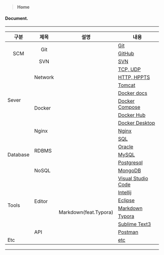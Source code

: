 > **Home**

#### Document.

---

<table>
    <colgroup>
        <col>
        <col>
        <col>
        <col width="*">
    </colgroup>
    <thead>
        <tr>
            <th>구분</th>
            <th>제목</th>
            <th>설명</th>
            <th>내용</th>
        </tr>
    </thead>
    <tbody>
        <!-- SCM-Git -->
        <tr style="">
            <td rowspan="3" style="text-align:center">SCM</td>
            <td rowspan="2" style="text-align:center">Git</td>
            <td></td>
            <td><a href="./git/git/README.md">Git</a></td>
        </tr>
        <tr>
            <td></td>
            <td><a href="./git/github/README.md">GitHub</a></td>
        </tr>
        <!-- SCM-SVN -->
        <tr>
            <td style="text-align:center">SVN</td>
            <td></td>
            <td><a href="#">SVN</a></td>
        </tr>
        <!-- Server-Network -->
        <tr>
            <td rowspan="8">Sever</td>
            <td rowspan="3">Network</td>
            <td></td>
            <td><a href="#">TCP, UDP</a></td>
        </tr>
        <tr>
            <td></td>
            <td><a href="#">HTTP, HPPTS</a></td>
        </tr>
        <tr>
            <td></td>
            <td><a href="#">Tomcat</a></td>
        </tr>
        <!-- Server-Docker -->
        <tr>
            <td rowspan="4">Docker</td>
            <td></td>
            <td><a href="./docker/01.docker-docs/README.md">Docker docs</a></td>
        </tr>
        <tr>
            <td></td>
            <td><a href="./docker/02.docker-compose/README.md">Docker Compose</a></td>
        </tr>
        <tr>
            <td></td>
            <td><a href="./docker/03.docker-hub/README.md">Docker Hub</a></td>
        </tr>
        <tr>
            <td></td>
            <td><a href="./docker/04.docker-tools/README.md">Docker Desktop</a></td>
        </tr>
        <!-- Server-Nginx -->
        <tr>
            <td>Nginx</td>
            <td></td>
            <td><a href="#">Nginx</a></td>
        </tr>
        <!-- Database -->
        <tr>
            <td rowspan="5">Database</td>
            <td rowspan="4">RDBMS</td>
            <td></td>
            <td><a href="#">SQL</a></td>
        </tr>
        <tr>
            <td></td>
            <td><a href="#">Oracle</a></td>
        </tr>
        <tr>
            <td></td>
            <td><a href="#">MySQL</a></td>
        </tr>
        <tr>
            <td></td>
            <td><a href="#">Postgresql</a></td>
        </tr>
        <tr>
            <td>NoSQL</td>
            <td></td>
            <td><a href="#">MongoDB</a></td>
        </tr>
        <!-- Tools-Visual Studio Code -->
        <tr>
            <td rowspan="7">Tools</td>
            <td rowspan="6">Editor</td>
            <td></td>
            <td><a href="#">Visual Studio Code</a></td>
        </tr>
        <!-- Tools-Intellij -->
        <tr>
            <td></td>
            <td><a href="#">Intellij</a></td>
        </tr>
        <!-- Tools-Eclipse -->
        <tr>
            <td></td>
            <td><a href="#">Eclipse</a></td>
        </tr>
        <!-- Tools-MarkDown -->
        <tr>
            <td rowspan="2">Markdown(feat.Typora)</td>
            <td><a href="#">Markdown</a></td>
        </tr>
        <tr>
            <td><a href="#">Typora</a></td>
        </tr>
        <!-- Tools-Sublime Text3 -->
        <tr>
            <td></td>
            <td><a href="#">Sublime Text3</a></td>
        </tr>
        <!-- Tools-Postman -->
        <tr>
			<td>API</td>
            <td></td>
            <td><a href="#">Postman</a></td>
        </tr>
        <!-- Linux -->
        <!-- Etc. -->
        <tr>
            <td>Etc</td>
            <td></td>
            <td></td>
            <td><a href="#">etc</a></td>
        </tr>
	</tbody>
</table>

---

